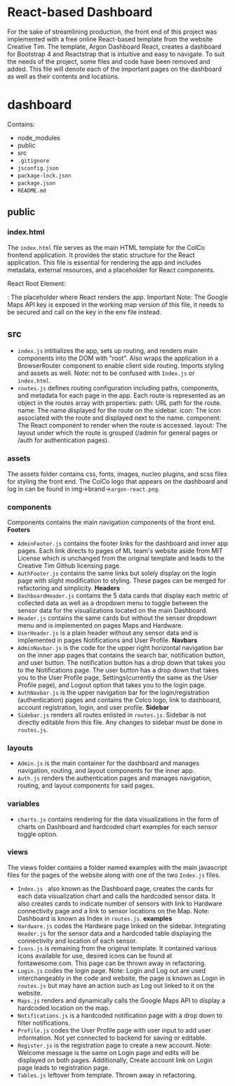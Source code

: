 # React-based Dashboard 
For the sake of streamlining production, the front end of this project was implemented with a free online React-based template from the website Creative Tim. The template, Argon Dashboard React, creates a dashboard for Bootstrap 4 and Reactstrap that is intuitive and easy to navigate. 
To suit the needs of the project, some files and code have been removed and added. This file will denote each of the important pages on the dashboard as well as their contents and locations. 

# dashboard
Contains: 
- node_modules
- public 
- src 
- `.gitignore` 
- `jsconfig.json`
- `package-lock.json`
- `package.json`
- `README.md`

## public 

### index.html 
The `index.html` file serves as the main HTML template for the ColCo frontend application. It provides the static structure for the React application. This file is essential for rendering the app and includes metadata, external resources, and a placeholder for React components.

React Root Element:
<div id="root"></div>: The placeholder where React renders the app.
Important Note:
The Google Maps API key is exposed in the working map version of this file, it needs to be secured and call on the key in the env file instead.

## src

- `index.js` intitializes the app, sets up routing, and renders main components into the DOM with "root". Also wraps the application in a BrowserRouter component to enable client side routing. Imports styling and assets as well. Note: not to be confused with `Index.js` or `index.html`. 
- `routes.js` defines routing configuration including paths, components, and metadata for each page in the app. Each route is represented as an object in the routes array with properties: 
path: URL path for the route. 
name: The name displayed for the route on the sidebar. 
icon: The icon associated with the route and displayed next to the name. 
component: The React component to render when the route is accessed. 
layout: The layout under which the route is grouped (/admin for general pages or /auth for authentication pages).

### assets 
The assets folder contains css, fonts, images, nucleo plugins, and scss files for styling the front end. The ColCo logo that appears on the dashboard and log in can be found in img->brand->`argon-react.png`. 

### components 
Components contains the main navigation components of the front end. 
<b>Footers </b>
- `AdminFooter.js` contains the footer links for the dashboard and inner app pages. Each link directs to pages of ML team's website aside from MIT License which is unchanged from the original template and leads to the Creative Tim Github licensing page. 
- `AuthFooter.js` contains the same links but solely display on the login page with slight modification to styling. These pages can be merged for refactoring and simplicity. 
<b>Headers </b>
- `DashboardHeader.js` contains the 5 data cards that display each metric of collected data as well as a dropdown menu to toggle between the sensor data for the visualizations located on the main Dashboard. 
- `Header.js` contains the same cards but without the sensor dropdown menu and is implemented on pages Maps and Hardware. 
- `UserHeader.js` is a plain header without any sensor data and is implemented in pages Notifications and User Profile. 
<b>Navbars</b>
- `AdminNavbar.js` is the code for the upper right horizontal navigation bar on the inner app pages that contains the search bar, notification button, and user button. The notification button has a drop down that takes you to the Notifications page. The user button has a drop down that takes you to the User Profile page, Settings(currently the same as the User Profile page), and Logout option that takes you to the login page. 
- `AuthNavbar.js` is the upper navigation bar for the login/registration (authentication) pages and contains the Colco logo, link to dashboard, account registration, login, and user profile. 
<b>Sidebar</b> 
- `Sidebar.js` renders all routes enlisted in `routes.js`. Sidebar is not directly editable from this file. Any changes to sidebar must be done in `routes.js`. 

### layouts 
- `Admin.js` is the main container for the dashboard and manages navigation, routing, and layout components for the inner app. 
- `Auth.js` renders the authentication pages and manages navigation, routing, and layout components for said pages. 

### variables 
- `charts.js` contains rendering for the data visualizations in the form of charts on Dashboard and hardcoded chart examples for each sensor toggle option. 

### views 
The views folder contains a folder named examples with the main javascript files for the pages of the website along with one of the two `Index.js` files. 
- `Index.js	` also known as the Dashboard page, creates the cards for each data visualization chart and calls the hardcoded sensor data. It also creates cards to indicate number of sensors with link to Hardware connectivity page and a link to sensor locations on the Map. Note: Dashboard is known as Index in `routes.js`.
<b>examples</b> 
- `Hardware.js` codes the Hardware page linked on the sidebar. Integrating `Header.js` for the sensor data and a hardcoded table displaying the connectivity and location of each sensor. 
- `Icons.js` is remaining from the original template. It contained various icons available for use, desired icons can be found at fontawesome.com. This page can be thrown away in refactoring. 
- `Login.js` codes the login page. Note: Login and Log out are used interchangeably in the code and website, the page is known as Login in `routes.js` but may have an action such as Log out linked to it on the website. 
- `Maps.js` renders and dynamically calls the Google Maps API to display a hardcoded location on the map. 
- `Notifications.js` is a hardcoded notification page with a drop down to filter notifications. 
- `Profile.js` codes the User Profile page with user input to add user information. Not yet connected to backend for saving or editable. 
- `Register.js` is the registration page to create a new account. Note: Welcome message is the same on Login page and edits will be displayed on both pages. Additionally, Create account link on Login page leads to registration page. 
- `Tables.js` leftover from template. Thrown away in refactoring. 
